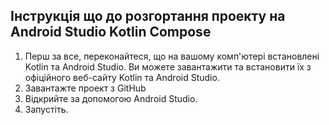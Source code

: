 
 ## Інструкція що до розгортання проекту на Android Studio Kotlin Compose
1. Перш за все, переконайтеся, що на вашому комп'ютері встановлені Kotlin та Android Studio. Ви можете завантажити та встановити їх з офіційного веб-сайту Kotlin та Android Studio.
2. Завантажте проект з GitHub
3. Відкрийте за допомогою Android Studio.
4. Запустіть.
